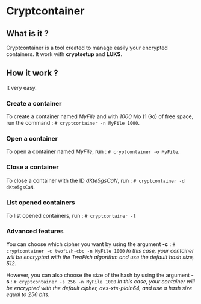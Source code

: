 Cryptcontainer
==============

What is it ?
------------

Cryptcontainer is a tool created to manage easily your encrypted containers. It work with **cryptsetup** and **LUKS**.

How it work ?
-------------

It very easy.

### Create a container #

To create a container named *MyFile* and with *1000* Mo (1 Go) of free space, run the command : `# cryptcontainer -n MyFile 1000`.

### Open a container #

To open a container named *MyFile*, run : `# cryptcontainer -o MyFile`.

### Close a container #

To close a container with the ID *dKte5gsCaN*, run : `# cryptcontainer -d dKte5gsCaN`.

### List opened containers #

To list opened containers, run : `# cryptcontainer -l`

### Advanced features #

You can choose which cipher you want by using the argument **-c** : `# cryptcontainer -c twofish-cbc -n MyFile 1000`
*In this case, your container will be encrypted with the TwoFish algorithm and use the default hash size, 512.*

However, you can also choose the size of the hash by using the argument **-s** : `# cryptcontainer -s 256 -n MyFile 1000`
*In this case, your container will be encrypted with the default cipher, aes-xts-plain64, and use a hash size equal to 256 bits.*
